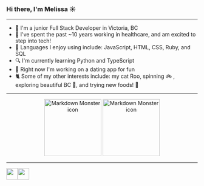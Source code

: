 ### Hi there, I'm Melissa :sunny:
- - - -
* :cherry_blossom: I'm a junior Full Stack Developer in Victoria, BC
* :space_invader: I've spent the past ~10 years working in healthcare, and am excited to step into tech!
* :speech_balloon: Languages I enjoy using include: JavaScript, HTML, CSS, Ruby, and SQL 
* :mag: I'm currently learning Python and TypeScript
* :rose: Right now I'm working on a dating app for fun
* :cat2: Some of my other interests include: my cat Roo, spinning :bike: , exploring beautiful BC :evergreen_tree:, and trying new foods! :ramen:
	
 
- - - -
<!-- ![Melissa's GitHub stats](https://github-readme-stats.vercel.app/api?username=anuraghazra&theme=dark&show_icons=true) -->
<div align='center'>
<img src="https://github-readme-stats.vercel.app/api?username=mwilliamsonholmes&border_radius=15&layout=compact&hide=prs&theme=omni"
     alt="Markdown Monster icon"
     height="150em" /> <img src="https://github-readme-stats.vercel.app/api/top-langs/?username=mwilliamsonholmes&border_radius=15&layout=compact&theme=omni"
     alt="Markdown Monster icon"
      height="150em" />
</div>

- - - -

<div><a href="https://www.linkedin.com/in/melissa-williamson10/"><img src="https://img.shields.io/badge/LinkedIn-0077B5?style=for-the-badge&logo=linkedin&logoColor=white" height="30em"/></a><img height="30em" src="https://komarev.com/ghpvc/?username=mwilliamsonholmes&color=blueviolet" /> </div>



